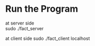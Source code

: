 # Run the Program

at server side   
    sudo ./fact_server
    
    
at client side
  sudo ./fact_client localhost
